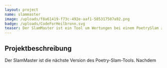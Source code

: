 ```yaml
---
layout: project
name: slammaster
image: /uploads/f8a61419-f73c-492e-aaf1-585317507a92.png
badge: /uploads/CodeForHeilbronn.svg
teaser: Der SlamMaster ist ein Tool um Wertungen bei einem PoetrySlam zu visualisieren. Initial mit dem Popbüro Heilbronn für den BW-Slam 2016 entwickelt, ist er schnell relativ bekannt geworden. 
---
```


## Projektbeschreibung

Der SlamMaster ist die nächste Version des Poetry-Slam-Tools. Nachdem 